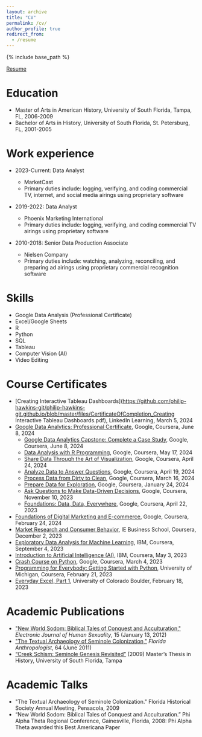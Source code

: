 ```yaml
---
layout: archive
title: "CV"
permalink: /cv/
author_profile: true
redirect_from:
  - /resume
---
```


{% include base_path %}

[Resume](https://github.com/philip-hawkins-git/philip-hawkins-git.github.io/blob/master/files/Philip%20Hawkins%20-%20Resume%20(2).docx)

Education
======
* Master of Arts in American History, University of South Florida, Tampa, FL, 2006-2009
* Bachelor of Arts in History, University of South Florida, St. Petersburg, FL, 2001-2005

Work experience
======
* 2023-Current: Data Analyst
  * MarketCast
  * Primary duties include: logging, verifying, and coding commercial TV, internet, and social media airings using proprietary software

* 2019-2022: Data Analyst
  * Phoenix Marketing International
  * Primary duties include: logging, verifying, and coding commercial TV airings using proprietary software

* 2010-2018: Senior Data Production Associate
  * Nielsen Company
  * Primary duties include: watching, analyzing, reconciling, and preparing ad airings using proprietary commercial recognition software
  
Skills
======
* Google Data Analysis (Professional Certificate)
* Excel/Google Sheets
* R
* Python
* SQL
* Tableau
* Computer Vision (AI)
* Video Editing

Course Certificates
======
* [Creating Interactive Tableau Dashboards](https://github.com/philip-hawkins-git/philip-hawkins-git.github.io/blob/master/files/CertificateOfCompletion_Creating Interactive Tableau Dashboards.pdf), LinkedIn Learning, March 5, 2024
* [Google Data Analytics: Professional Certificate](https://github.com/philip-hawkins-git/philip-hawkins-git.github.io/blob/master/files/Coursera%20W7LPPYYGFKP8.pdf), Google, Coursera, June 8, 2024
  * [Google Data Analytics Capstone: Complete a Case Study](https://github.com/philip-hawkins-git/philip-hawkins-git.github.io/blob/master/files/Coursera%2043LKHWCRCWV2.pdf), Google, Coursera, June 8, 2024
  * [Data Analysis with R Programming](https://github.com/philip-hawkins-git/philip-hawkins-git.github.io/blob/master/files/Coursera%20KYNGPU8TU99P.pdf), Google, Coursera, May 17, 2024
  * [Share Data Through the Art of Visualization](https://github.com/philip-hawkins-git/philip-hawkins-git.github.io/blob/master/files/Coursera%20KH5VEXGDDJ36.pdf), Google, Coursera, April 24, 2024
  * [Analyze Data to Answer Questions](https://github.com/philip-hawkins-git/philip-hawkins-git.github.io/blob/master/files/Coursera%20RT8KYD5VB659.pdf), Google, Coursera, April 19, 2024
  * [Process Data from Dirty to Clean](https://github.com/philip-hawkins-git/philip-hawkins-git.github.io/blob/master/files/Coursera%207JQUQLQ3X4HJ.pdf), Google, Coursera, March 16, 2024
  * [Prepare Data for Exploration](https://github.com/philip-hawkins-git/philip-hawkins-git.github.io/blob/master/files/Coursera%20QFU9ZAWCYDZL.pdf), Google, Coursera, January 24, 2024
  * [Ask Questions to Make Data-Driven Decisions](https://github.com/philip-hawkins-git/philip-hawkins-git.github.io/blob/master/files/Coursera%20Z42TU8KRNU3K.pdf), Google, Coursera, November 10, 2023
  * [Foundations: Data, Data, Everywhere](https://github.com/philip-hawkins-git/philip-hawkins-git.github.io/blob/master/files/Coursera%20MRKEEGM3GPW8.pdf), Google, Coursera, April 22, 2023
* [Foundations of Digital Marketing and E-commerce](https://github.com/philip-hawkins-git/philip-hawkins-git.github.io/blob/master/files/Coursera%20M96QXCW8XTGX.pdf), Google, Coursera, February 24, 2024
* [Market Research and Consumer Behavior](https://github.com/philip-hawkins-git/philip-hawkins-git.github.io/blob/master/files/Coursera%20JD5GNV6ZAXCM.pdf), IE Business School, Coursera, December 2, 2023
* [Exploratory Data Analysis for Machine Learning](https://github.com/philip-hawkins-git/philip-hawkins-git.github.io/blob/master/files/Coursera%20PSDSU8SU3UCJ.pdf), IBM, Coursera, September 4, 2023
* [Introduction to Artificial Intelligence (AI)](https://github.com/philip-hawkins-git/philip-hawkins-git.github.io/blob/master/files/Coursera%2095TF7RQDBQRD.pdf), IBM, Coursera, May 3, 2023
* [Crash Course on Python](https://github.com/philip-hawkins-git/philip-hawkins-git.github.io/blob/master/files/Coursera%20GTNU3W4CTPKW.pdf), Google, Coursera, March 4, 2023
* [Programming for Everybody: Getting Started with Python](https://github.com/philip-hawkins-git/philip-hawkins-git.github.io/blob/master/files/Coursera%20D5EJQ898YJ3R.pdf), University of Michigan, Coursera, February 21, 2023
* [Everyday Excel, Part 1](https://github.com/philip-hawkins-git/philip-hawkins-git.github.io/blob/master/files/Coursera%20XMP55EC2S6BQ.pdf), University of Colorado Boulder, February 18, 2023

Academic Publications
======
* ["New World Sodom: Biblical Tales of Conquest and Acculturation,"](http://www.ejhs.org/volume15/NewWorld.html) *Electronic Journal of Human Sexuality*, 15 (January 13, 2012)
* ["The Textual Archaeology of Seminole Colonization,"](https://d1wqtxts1xzle7.cloudfront.net/30620572/FA__Vol_64_no_2_Austin-libre.pdf?1391859061=&response-content-disposition=inline%3B+filename%3DGunflints_from_Fort_Brooke_A_Study_and_S.pdf&Expires=1718206187&Signature=LbloPBY-q0l7hUZi6PiijRoVKmipZRN0Gb3aWcxweDHi2-DGh7rASeRS~Myp8SqZsG09WHtVT0tikROQ-2Ru2Iw8sWywkereC0j3VXwOABcqL8u93DaMgHHoyKznV9hUxhAJNDVL-KNZhyRm2o~zJZ4MKo3KwD-lRz6wdScucSauzJoc3UVC9M1IctOW1tKcS9Igc3ufqpWE~BdSUTk-xs7hVYhd88zP~8Al-SD70cyE5pTjAng6NNPu88~wYZFuI6HgVjlOmsMfEPzpcysILaVkSUEq3kdqMBO~1s2n~Y0AvNCQMq0gfqadhX6HgL~Qe3JSRMW8Jn6kn1RwXBYRNA__&Key-Pair-Id=APKAJLOHF5GGSLRBV4ZA) *Florida Anthropologist*, 64 (June 2011)
* [“Creek Schism: Seminole Genesis Revisited”](https://citeseerx.ist.psu.edu/document?repid=rep1&type=pdf&doi=521990c3f08bfcf6bfc1c74c29bc591a71b0fe08) (2009) Master’s Thesis in History, University of South Florida, Tampa
  
Academic Talks
======
* "The Textual Archaeology of Seminole Colonization." Florida Historical Society Annual Meeting, Pensacola, 2009
* “New World Sodom: Biblical Tales of Conquest and Acculturation.” Phi Alpha Theta Regional Conference, Gainesville, Florida, 2008: Phi Alpha Theta awarded this Best Americana Paper 
